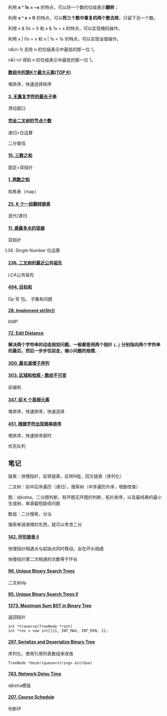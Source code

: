 



利用 **x ^ 1s = ~x** 的特点，可以将一个数的位级表示**翻转**；

利用 **x ^ x = 0** 的特点，可以**将三个数中重复的两个数去除**，只留下另一个数。



利用 x & 0s = 0 和 x & 1s = x 的特点，可以实现掩码操作。

利用 x | 0s = x 和 x | 1s = 1s 的特点，可以实现设值操作。

n&(n-1) 去除 n 的位级表示中最低的那一位 1。

n&(-n) 得到 n 的位级表示中最低的那一位 1。


#### [数组中的第K个最大元素(TOP K)](https://leetcode-cn.com/problems/kth-largest-element-in-an-array/)
堆排序，快速选择排序



#### [3. 无重复字符的最长子串](https://leetcode-cn.com/problems/longest-substring-without-repeating-characters/)
滑动窗口


#### [完全二叉树的节点个数](https://leetcode-cn.com/problems/count-complete-tree-nodes/)

递归+位运算

二分查找



#### [15. 三数之和](https://leetcode-cn.com/problems/3sum/)

固定+双指针



#### [1. 两数之和](https://leetcode-cn.com/problems/two-sum/)

哈希表（map）



#### [25. K 个一组翻转链表](https://leetcode-cn.com/problems/reverse-nodes-in-k-group/)

迭代/递归 



#### [11. 盛最多水的容器](https://leetcode-cn.com/problems/container-with-most-water/)

双指针


136. Single Number
     位运算
     
     

#### [236. 二叉树的最近公共祖先](https://leetcode-cn.com/problems/lowest-common-ancestor-of-a-binary-tree/)

LCA公共祖先



#### [494. 目标和](https://leetcode-cn.com/problems/target-sum/)

Dp    背  包。 子集和问题 

#### [28. Implement strStr()](https://leetcode-cn.com/problems/implement-strstr/)

KMP





#### [72. Edit Distance](https://leetcode-cn.com/problems/edit-distance/)

**解决两个字符串的动态规划问题，一般都是用两个指针** **`i,j`** **分别指向两个字符串的最后，然后一步步往前走，缩小问题的规模**。





#### [300. 最长递增子序列](https://leetcode-cn.com/problems/longest-increasing-subsequence/)





#### [303. 区域和检索 - 数组不可变](https://leetcode-cn.com/problems/range-sum-query-immutable/)

前缀和





#### [347. 前 K 个高频元素](https://leetcode-cn.com/problems/top-k-frequent-elements/)

堆排序，快速排序，快速选择



#### [451. 根据字符出现频率排序](https://leetcode-cn.com/problems/sort-characters-by-frequency/)

堆排序，快速排序超时

优先队列













## 笔记



链表：快慢指针，反转链表，反转N组，回文链表（序列化）

二叉树：前中后序遍历（递归），搜索树（中序遍历升序，增删改查）

图：djkistra，二分图判断，有环图无环图的判断，拓扑排序，以及最经典的最小生成树，单源最短路径问题

数组：二分搜索，分治

搜索单调递增的东西，就可以考虑二分



#### [142. 环形链表 II](https://leetcode-cn.com/problems/linked-list-cycle-ii/)

快慢指针相遇点与起始点同时移动，会在环头相遇

快慢指针第二次相遇的次数等于环长



#### [96. Unique Binary Search Trees](https://leetcode-cn.com/problems/unique-binary-search-trees/)

二叉树dp

#### [95. Unique Binary Search Trees II](https://leetcode-cn.com/problems/unique-binary-search-trees-ii/)

#### [1373. Maximum Sum BST in Binary Tree](https://leetcode-cn.com/problems/maximum-sum-bst-in-binary-tree/)

返回指针

```
int *traverse(TreeNode *root) 
int *res = new int[]{1, INT_MAX, INT_MIN, 1};
```



#### [297. Serialize and Deserialize Binary Tree](https://leetcode-cn.com/problems/serialize-and-deserialize-binary-tree/)

序列化，使用引用列表数组来改值

```
TreeNode *deser(queue<string> &strQue) 
```



#### [743. Network Delay Time](https://leetcode-cn.com/problems/network-delay-time/)

djkstra模版

#### [207. Course Schedule](https://leetcode-cn.com/problems/course-schedule/)

判断环




